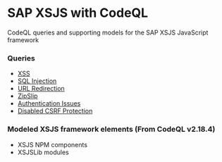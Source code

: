 # SAP XSJS with CodeQL

CodeQL queries and supporting models for the SAP XSJS JavaScript framework

### Queries
- [XSS](src/XSJSReflectedXss)
- [SQL Injection](src/XSJSSqlInjection)
- [URL Redirection](src/XSJSUrlRedirect)
- [ZipSlip](src/XSJSZipSlip)
- [Authentication Issues](src/XSJSAuthentication)
- [Disabled CSRF Protection](src/XSJSCsrfDisabled)

### Modeled XSJS framework elements (From CodeQL v2.18.4)
 - XSJS NPM components
 - XSJSLib modules
